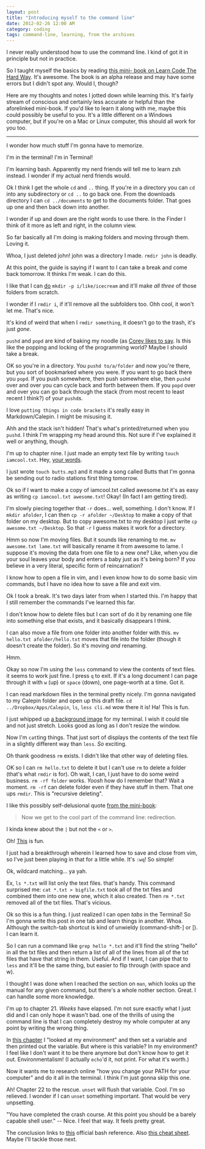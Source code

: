 ```yaml
---
layout: post
title: "Introducing myself to the command line"
date: 2012-02-26 12:00 AM
category: coding
tags: command-line, learning, from the archives
---
```



I never really understood how to use the command line. I kind of got it in principle but not in practice.

So I taught myself the basics by reading [this mini- book on Learn Code The Hard Way](http://cli.learncodethehardway.org/). It's awesome. The book is an alpha release and may have some errors but I didn't spot any. Would I, though?

Here are my thoughts and notes I jotted down while learning this. It's fairly stream of conscious and certainly less accurate or helpful than the aforelinked mini-book. If you'd like to learn it along with me, maybe this could possibly be useful to you. It's a little different on a Windows computer, but if you're on a Mac or Linux computer, this should all work for you too.

* * *

I wonder how much stuff I'm gonna have to memorize.

I'm in the terminal! I'm in Terminal!

I'm learning bash. Apparently my nerd friends will tell me to learn zsh instead. I wonder if my actual nerd friends would.

Ok I think I get the whole `cd` and `..` thing. If you're in a directory you can `cd` into any subdirectory or `cd ..` to go back one. From the downloads directory I can `cd ../documents` to get to the documents folder. That goes up one and then back down into another.

I wonder if up and down are the right words to use there. In the Finder I think of it more as left and right, in the column view.

So far basically all I'm doing is making folders and moving through them. Loving it.

Whoa, I just deleted john! john was a directory I made. `rmdir john` is deadly.

At this point, the guide is saying if I want to I can take a break and come back tomorrow. It thinks I'm weak. I can do this.

I like that I can [do](http://cli.learncodethehardway.org/book/cli-crash-coursech8.html) `mkdir -p i/like/icecream` and it'll make *all three* of those folders from scratch.

I wonder if I `rmdir i`, if it'll remove all the subfolders too. Ohh cool, it won't let me. That's nice.

It's kind of weird that when I `rmdir something`, it doesn't go to the trash, it's just *gone*.

`pushd` and `popd` are kind of baking my noodle (as [Corey likes to say](#deadlinktooldpodcastinterviewiwthcorey). Is this like the popping and locking of the programming world? Maybe I should take a break.

OK so you're in a directory. You `pushd to/a/folder` and now you're there, but you sort of bookmarked where you were. If you want to go back there you `popd`. If you push somewhere, then push somewhere else, then `pushd` over and over you can cycle back and forth between them. If you `popd` over and over you can go back through the stack (from most recent to least recent I think?) of your `pushd`s.

I love `putting things in code brackets` it's really easy in Markdown/Calepin. I might be misusing it.

Ahh and the stack isn't hidden! That's what's printed/returned when you `pushd`. I think I'm wrapping my head around this. Not sure if I've explained it well or anything, though.

I'm up to chapter nine. I just made an empty text file by writing `touch iamcool.txt`. Hey, [your words](http://cli.learncodethehardway.org/book/cli-crash-coursech9.html#x15-460009).

I just wrote `touch butts.mp3` and it made a song called Butts that I'm gonna be sending out to radio stations first thing tomorrow.

Ok so if I want to make a copy of iamcool.txt called awesome.txt it's as easy as writing `cp iamcool.txt awesome.txt`! Okay! (In fact I am getting tired).

I'm slowly piecing together that `-r` does... well, something. I don't know. If I `mkdir afolder`, I can then `cp -r afolder ~/Desktop` to make a copy of that folder on my desktop. But to copy awesome.txt to my desktop I just write `cp awesome.txt ~/Desktop`. So that `-r` I guess makes it work for a directory.

Hmm so now I'm moving files. But it sounds like renaming to me. `mv awesome.txt lame.txt` will basically rename it from awesome to lame. I suppose it's moving the data from one file to a new one? Like, when you die your soul leaves your body and enters a baby just as it's being born? If you believe in a very literal, specific form of reincarnation?

I know how to open a file in vim, and I even know how to do some basic vim commands, but I have no idea how to save a file and exit vim.

Ok I took a break. It's two days later from when I started this. I'm happy that I still remember the commands I've learned this far.

I don't know how to delete files but I can sort of do it by renaming one file into something else that exists, and it basically disappears I think.

I can also move a file from one folder into another folder with this. `mv hello.txt afolder/hello.txt` moves that file into the folder (though it doesn't create the folder). So it's moving *and* renaming.

Hmm.

Okay so now I'm using the `less` command to view the contents of text files. it seems to work just fine. I press `q` to exit. If it's a long document I can page through it with `w` (up) or `space` (down), one page-worth at a time. Got it.

I can read markdown files in the terminal pretty nicely. I'm gonna navigated to my Calepin folder and open up this draft file. `cd ../Dropbox/Apps/Calepin`, `ls`, `less cli.md` wow there it is! Ha! This is fun.

I just whipped up [a background image](http://cl.ly/2q1b430A3t1a1q1y0U1V) for my terminal. I wish it could tile and not just stretch. Looks good as long as I don't resize the window.

Now I'm `cat`ting things. That just sort of displays the contents of the text file in a slightly different way than `less`. *So* exciting.

Oh thank goodness `rm` exists. I didn't like that other way of deleting files.

OK so I can `rm hello.txt` to delete it but I can't use `rm` to delete a folder (that's what `rmdir` is for). Oh wait, I can, I just have to do some weird business. `rm -rf folder` works. *Yoosh* how do I remember that? Wait a moment. `rm -rf` can delete folder even if they have stuff in them. That one ups `rmdir`. This is "recursive deleting".

I like this possibly self-delusional quote [from the mini-book](http://cli.learncodethehardway.org/book/cli-crash-coursech15.html):

> Now we get to the cool part of the command line: redirection.

I kinda knew about the `|` but not the `<` or `>`.

Oh! [This](http://www.secretgeometry.com/apps/cathode/) is fun.

I just had a breakthrough wherein I learned how to save and close from vim, so I've just been playing in that for a little while. It's `:wq`! So simple!

Ok, wildcard matching... ya yah.

Ex, `ls *.txt` will list only the text files. that's handy. This command surprised me: `cat *.txt > bigfile.txt` took all of the txt files and combined them into one new one, which it also created. Then `rm *.txt` removed all of the txt files. That's vicious.

Ok so this is a fun thing. I just realized I can open *tabs* in the Terminal! So I'm gonna write this post in one tab and learn things in another. Whoa. Although the switch-tab shortcut is kind of unwieldy (command-shift-] or [). I can learn it.

So I can run a command like `grep hello *.txt` and it'll find the string "hello" in all the txt files and then return a list of all of the lines from all of the txt files that have that string in them. Useful. And if I want, I can pipe that to `less` and it'll be the same thing, but easier to flip through (with space and w).

I thought I was done when I reached the section on `man`, which looks up the manual for any given command, but there's a whole nother section. Great. I can handle some more knowledge.

I'm up to chapter 21. *Weeks* have elapsed. I'm not sure exactly what I just did and I can only hope it wasn't bad. one of the thrills of using the command line is that I can completely destroy my whole computer at any point by writing the wrong thing.

In [this chapter](http://cli.learncodethehardway.org/book/cli-crash-coursech21.html#x30-9700021) I "looked at my environment" and then set a variable and then printed out the variable. But where is this variable? In my environment? I feel like I don't want it to be there anymore but don't know how to get it out. Environmentalism! (I actually `echo`'d it, not print. For what it's worth.)

Now it wants me to research online "how you change your PATH for your computer" and do it all in the terminal. I think I'm just gonna skip this one.

Ah! Chapter 22 to the rescue. `unset` will flush that variable. Cool. I'm so relieved. I wonder if I can `unset` something important. That would be very unpsetting.

"You have completed the crash course. At this point you should be a barely capable shell user." -- Nice. I feel that way. It feels pretty great.

The conclusion links to [this](http://www.gnu.org/software/bash/manual/bashref.html) official bash reference. Also [this cheat sheet](http://cli.learncodethehardway.org/bash_cheat_sheet.pdf). Maybe I'll tackle those next.